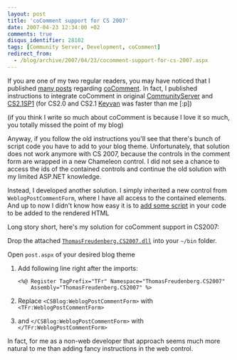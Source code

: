 ```yaml
---
layout: post
title: 'coComment support for CS 2007'
date: 2007-04-23 12:34:00 +02
comments: true
disqus_identifier: 28102
tags: [Community Server, Development, coComment]
redirect_from:
  - /blog/archive/2007/04/23/cocomment-support-for-cs-2007.aspx
---
```


If you are one of my two regular readers, you may have noticed that I published [many posts](/files/archive/default.bin) regarding [coComment](http://www.cocomment.com/). In fact, I published instructions to integrate coComment in original [CommunityServer](/archive/2006/02/08/revised-cocomment-support/) and [CS2.1SP1](/archive/2006/09/19/updated-cocomment-support-for-community-server-2-1/) (for CS2.0 and CS2.1 [Keyvan](http://nayyeri.net/) was faster than me [:p])

(if you think I write so much about coComment is because I love it so much, you totally missed the point of my blog)

Anyway, if you follow the old instructions you'll see that there's bunch of script code you have to add to your blog theme. Unfortunately, that solution does not work anymore with CS 2007, because the controls in the comment form are wrapped in a new Chameleon control. I did not see a chance to access the ids of the contained controls and continue the old solution with my limited ASP.NET knowledge.

Instead, I developed another solution. I simply inherited a new control from `WeblogPostCommentForm`, where I have all access to the contained elements. And up to now I didn't know how easy it is to [add some script](http://msdn2.microsoft.com/en-us/library/system.web.ui.clientscriptmanager.registerclientscriptblock.aspx) in your code to be added to the rendered HTML

Long story short, here's my solution for coComment support in CS2007:

Drop the attached [`ThomasFreudenberg.CS2007.dll`](/files/archive/ThomasFreudenberg.CS2007.dll) into your `~/bin` folder.

Open `post.aspx` of your desired blog theme

1.  Add following line right after the imports:

    ``` aspnet
    <%@ Register TagPrefix="TFr" Namespace="ThomasFreudenberg.CS2007"
        Assembly="ThomasFreudenberg.CS2007" %>
    ```

2.  Replace `<CSBlog:WeblogPostCommentForm>` with `<TFr:WeblogPostCommentForm>`
3.  and `</CSBlog:WeblogPostCommentForm>` with `</TFr:WeblogPostCommentForm>`

In fact, for me as a non-web developer that approach seems much more natural to me than adding fancy instructions in the web control.

